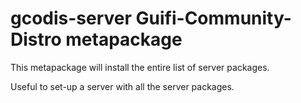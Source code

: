 gcodis-server Guifi-Community-Distro metapackage
================================================

This metapackage will install the entire list of server packages.

Useful to set-up a server with all the server packages.

